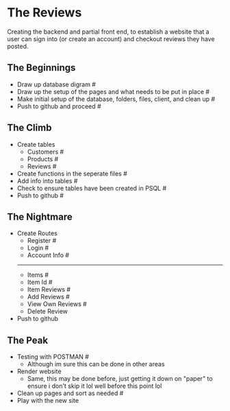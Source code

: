 # The Reviews
Creating the backend and partial front end, to establish a website 
that a user can sign into (or create an account) and checkout reviews they have posted.

## The Beginnings
- Draw up database digram #
- Draw up the setup of the pages and what needs to be put in place #
- Make initial setup of the database, folders, files, client, and clean up #
- Push to github and proceed #

## The Climb
- Create tables 
  - Customers #
  - Products #
  - Reviews #
- Create functions in the seperate files #
- Add info into tables #
- Check to ensure tables have been created in PSQL #
- Push to github #

## The Nightmare
- Create Routes
  - Register #
  - Login #
  - Account Info #
  - - - - - - - -
  - Items #
  - Item Id #
  - Item Reviews #
  - Add Reviews #
  - View Own Reviews #
  - Delete Review
- Push to github

## The Peak
- Testing with POSTMAN #
  - Although im sure this can be done in other areas
- Render website
  - Same, this may be done before, just getting it down
  on "paper" to ensure i don't skip it lol
  well before this point lol
- Clean up pages and sort as needed #
- Play with the new site 